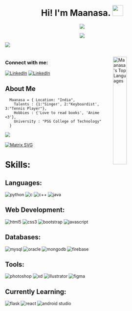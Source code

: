 <h1 align="center">Hi! I'm Maanasa. <img src="https://media.giphy.com/media/hvRJCLFzcasrR4ia7z/giphy.gif" width="35"></h1>

<p align="center"><img src="https://media.giphy.com/media/L1R1tvI9svkIWwpVYr/giphy.gif?cid=ecf05e47ww7unglc4hamcl8zpmpg09bcv0n47c3n27pandr4&rid=giphy.gif&ct=g"></p>

<p align="center">
  <img src="https://readme-typing-svg.demolab.com?font=Fira+Code&size=25&pause=50 0&background=53F8FF00&center=true&vCenter=true&width=435&lines=Welcome+to+my+profile!;I'm+a+Full+Stack+Developer.;I'm+a+UI%2FUX+Designer.;A+Computer+Science+Student.">
</p>

<img src="https://user-images.githubusercontent.com/73097560/115834477-dbab4500-a447-11eb-908a-139a6edaec5c.gif"><br><br>

<img align = "right" src="https://github-readme-stats.vercel.app/api/top-langs/?username=maanza-gs&show_icons=true&hide_border=true&theme=radical" width="30%" alt="Maanasa's Top Languages">

<p align="left">
  <h3 align="left">Connect with me:</h3>
  <a href="https://linkedin.com/in/maanasa-s-a24812211" target="blank"><img src="https://img.shields.io/badge/linkedin-%230077B5.svg?&style=for-the-badge&logo=linkedin&logoColor=white" alt="LinkedIn" /></a>
  <a href="https://dribbble.com/aqianlix" target="blank"><img src="https://img.shields.io/badge/dribbble-%230077B5.svg?&style=for-the-badge&logo=dribbble&logoColor=white" alt="LinkedIn" /></a>
</p>

## About Me
```mongodb
  Maanasa = { Location: "India",
    Talents : {1:"Singer', 2:"Keyboardist', 3:"Tennis Player"},
    Hobbies : {'Love to read books', 'Anime <3'},
    University : "PSG College of Technology"
  }
```

<img src="https://user-images.githubusercontent.com/73097560/115834477-dbab4500-a447-11eb-908a-139a6edaec5c.gif"><br><br>
[![Matrix SVG](https://raw.githubusercontent.com/rodrigograca31/rodrigograca31/master/matrix.svg)](https://www.youtube.com/watch?v=SDkAGkd4NLc) 

<h1 align="left">Skills:</h1>
<h2>Languages:</h2>
<p><img src = "https://img.shields.io/badge/python-%230077B5.svg?style=for-the-badge&logo=python&logoColor=white" alt = "python" />
<img src = "https://img.shields.io/badge/c-%230077B5.svg?style=for-the-badge&logo=c&logoColor=white" alt = "c" />
<img src = "https://img.shields.io/badge/cplusplus-%230077B5.svg?style=for-the-badge&logo=cplusplus&logoColor=white" alt = "c++" />
<img src = "https://img.shields.io/badge/java-%230077B5.svg?style=for-the-badge&logo=java&logoColor=white" alt = "java" /></p>

<h2>Web Development:</h2>
<p><img src = "https://img.shields.io/badge/html5-%230077B5.svg?style=for-the-badge&logo=html5&logoColor=white" alt = "html5" />
<img src = "https://img.shields.io/badge/css3-%230077B5.svg?style=for-the-badge&logo=css3&logoColor=white" alt = "css3" />
<img src = "https://img.shields.io/badge/bootstrap-%230077B5.svg?style=for-the-badge&logo=bootstrap&logoColor=white" alt = "bootstrap" />
<img src = "https://img.shields.io/badge/javascript-%230077B5.svg?style=for-the-badge&logo=javascript&logoColor=white" alt = "javascript" /></p>

<h2>Databases:</h2>
<p><img src = "https://img.shields.io/badge/mysql-%230077B5.svg?style=for-the-badge&logo=mysql&logoColor=white" alt = "mysql" />
<img src = "https://img.shields.io/badge/oracle-%230077B5.svg?style=for-the-badge&logo=oracle&logoColor=white" alt = "oracle" />
<img src = "https://img.shields.io/badge/mongodb-%230077B5.svg?style=for-the-badge&logo=mongodb&logoColor=white" alt = "mongodb" />
<img src = "https://img.shields.io/badge/firebase-%230077B5.svg?style=for-the-badge&logo=firebase&logoColor=white" alt = "firebase" /></p>

<h2>Tools:</h2>
<p><img src = "https://img.shields.io/badge/adobe%20photoshop-%230077B5.svg?style=for-the-badge&logo=adobe%20photoshop&logoColor=white" alt = "photoshop" />
<img src = "https://img.shields.io/badge/adobe%20xd-%230077B5.svg?style=for-the-badge&logo=adobe%20xd&logoColor=white" alt = "xd" />
<img src = "https://img.shields.io/badge/adobe%20illustrator-%230077B5.svg?style=for-the-badge&logo=adobe%20illustrator&logoColor=white" alt = "illustrator" />
<img src = "https://img.shields.io/badge/figma-%230077B5.svg?style=for-the-badge&logo=figma&logoColor=white" alt = "figma" /></p>

<h2>Currently Learning:</h2>
<p><img src = "https://img.shields.io/badge/flask-%230077B5.svg?style=for-the-badge&logo=flask&logoColor=white" alt = "flask" />
<img src = "https://img.shields.io/badge/react-%230077B5.svg?style=for-the-badge&logo=react&logoColor=white" alt = "react" />
<img src = "https://img.shields.io/badge/android%20studio-%230077B5.svg?style=for-the-badge&logo=android%20studio&logoColor=white" alt = "android studio" /></p>


